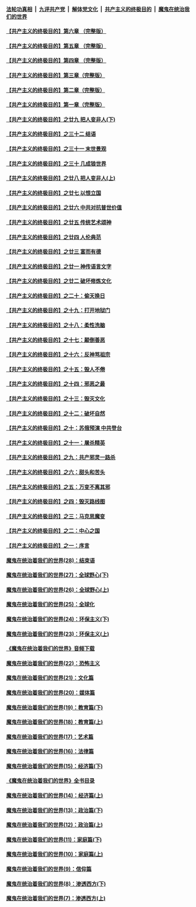####  [法轮功真相](../../../../basic/blob/master/README.md?t=04211901) &nbsp;|&nbsp; [九评共产党](../../../../9ping.md/blob/master/README.md?t=04211901) &nbsp;|&nbsp; [解体党文化](../../../../jtdwh.md/blob/master/README.md?t=04211901)  &nbsp;|&nbsp; [共产主义的终极目的](../../../../gczydzjmd.md/blob/master/README.md?t=04211901) &nbsp;|&nbsp; [魔鬼在统治我们的世界](../../../../mgztzwmdsj.md/blob/master/README.md?t=04211901) 

#### [【共产主义的终极目的】第六章 （完整版）](../pages/nsc422/n11428913.md?t=04211901) 

#### [【共产主义的终极目的】第五章 （完整版）](../pages/nsc422/n11428912.md?t=04211901) 

#### [【共产主义的终极目的】第四章 （完整版）](../pages/nsc422/n11428907.md?t=04211901) 

#### [【共产主义的终极目的】第三章（完整版）](../pages/nsc422/n11428848.md?t=04211901) 

#### [【共产主义的终极目的】第二章（完整版）](../pages/nsc422/n11428831.md?t=04211901) 

#### [【共产主义的终极目的】第一章（完整版）](../pages/nsc422/n11417651.md?t=04211901) 

#### [【共产主义的终极目的】之廿九 把人变非人(下)](../pages/nsc422/n11344140.md?t=04211901) 

#### [【共产主义的终极目的】之三十二 结语](../pages/nsc422/n11360535.md?t=04211901) 

#### [【共产主义的终极目的】之三十一 末世景观](../pages/nsc422/n11351129.md?t=04211901) 

#### [【共产主义的终极目的】之三十 几成狼世界](../pages/nsc422/n11348280.md?t=04211901) 

#### [【共产主义的终极目的】之廿八 把人变非人(上)](../pages/nsc422/n11340492.md?t=04211901) 

#### [【共产主义的终极目的】之廿七 以恨立国](../pages/nsc422/n11336944.md?t=04211901) 

#### [【共产主义的终极目的】之廿六 中共对抗普世价值](../pages/nsc422/n11324785.md?t=04211901) 

#### [【共产主义的终极目的】之廿五 传统艺术颂神](../pages/nsc422/n11296396.md?t=04211901) 

#### [【共产主义的终极目的】之廿四 人伦典范](../pages/nsc422/n11296397.md?t=04211901) 

#### [【共产主义的终极目的】之廿三 富而有德](../pages/nsc422/n11283598.md?t=04211901) 

#### [【共产主义的终极目的】之廿一 神传语言文字](../pages/nsc422/n11263265.md?t=04211901) 

#### [【共产主义的终极目的】之廿二 破坏修炼文化](../pages/nsc422/n11245728.md?t=04211901) 

#### [【共产主义的终极目的】之二十：偷天换日](../pages/nsc422/n11238846.md?t=04211901) 

#### [【共产主义的终极目的】之十九：打开地狱门](../pages/nsc422/n11206376.md?t=04211901) 

#### [【共产主义的终极目的】之十八：柔性洗脑](../pages/nsc422/n11199994.md?t=04211901) 

#### [【共产主义的终极目的】之十七：颠倒善恶](../pages/nsc422/n11179782.md?t=04211901) 

#### [【共产主义的终极目的】之十六：反神骂祖宗](../pages/nsc422/n11166798.md?t=04211901) 

#### [【共产主义的终极目的】之十五：毁人不倦](../pages/nsc422/n11166792.md?t=04211901) 

#### [【共产主义的终极目的】之十四：邪恶之最](../pages/nsc422/n11150249.md?t=04211901) 

#### [【共产主义的终极目的】之十三：毁灭文化](../pages/nsc422/n11135227.md?t=04211901) 

#### [【共产主义的终极目的】之十二：破坏自然](../pages/nsc422/n11135214.md?t=04211901) 

#### [【共产主义的终极目的】之十：苏俄预演 中共登台](../pages/nsc422/n11118424.md?t=04211901) 

#### [【共产主义的终极目的】之十一：屠杀精英](../pages/nsc422/n11118442.md?t=04211901) 

#### [【共产主义的终极目的】之九：共产邪灵一路杀](../pages/nsc422/n11114139.md?t=04211901) 

#### [【共产主义的终极目的】之六：甜头和苦头](../pages/nsc422/n11096971.md?t=04211901) 

#### [【共产主义的终极目的】之五：万变不离其邪](../pages/nsc422/n11091285.md?t=04211901) 

#### [【共产主义的终极目的】之四：毁灭路线图](../pages/nsc422/n11086284.md?t=04211901) 

#### [【共产主义的终极目的】之三：马克思魔变](../pages/nsc422/n11061941.md?t=04211901) 

#### [【共产主义的终极目的】之二：中心之国](../pages/nsc422/n11047728.md?t=04211901) 

#### [【共产主义的终极目的】之一：序言](../pages/nsc422/n11086077.md?t=04211901) 

#### [魔鬼在统治着我们的世界(28)：结束语](../pages/nsc422/n10936246.md?t=04211901) 

#### [魔鬼在统治着我们的世界(27)：全球野心(下)](../pages/nsc422/n10928319.md?t=04211901) 

#### [魔鬼在统治着我们的世界(26)：全球野心(上)](../pages/nsc422/n10900318.md?t=04211901) 

#### [魔鬼在统治着我们的世界(25)：全球化](../pages/nsc422/n10788205.md?t=04211901) 

#### [魔鬼在统治着我们的世界(24)：环保主义(下)](../pages/nsc422/n10695307.md?t=04211901) 

#### [魔鬼在统治着我们的世界(23)：环保主义(上)](../pages/nsc422/n10688613.md?t=04211901) 

#### [《魔鬼在统治着我们的世界》音频下载](../pages/nsc422/n10635553.md?t=04211901) 

#### [魔鬼在统治着我们的世界(22)：恐怖主义](../pages/nsc422/n10614727.md?t=04211901) 

#### [魔鬼在统治着我们的世界(21)：文化篇](../pages/nsc422/n10597706.md?t=04211901) 

#### [魔鬼在统治着我们的世界(20)：媒体篇](../pages/nsc422/n10586579.md?t=04211901) 

#### [魔鬼在统治着我们的世界(19)：教育篇(下)](../pages/nsc422/n10564808.md?t=04211901) 

#### [魔鬼在统治着我们的世界(18)：教育篇(上)](../pages/nsc422/n10526970.md?t=04211901) 

#### [魔鬼在统治着我们的世界(17)：艺术篇](../pages/nsc422/n10499093.md?t=04211901) 

#### [魔鬼在统治着我们的世界(16)：法律篇](../pages/nsc422/n10485969.md?t=04211901) 

#### [魔鬼在统治着我们的世界(15)：经济篇(下)](../pages/nsc422/n10469975.md?t=04211901) 

#### [《魔鬼在统治着我们的世界》全书目录](../pages/nsc422/n10464261.md?t=04211901) 

#### [魔鬼在统治着我们的世界(14)：经济篇(上)](../pages/nsc422/n10457370.md?t=04211901) 

#### [魔鬼在统治着我们的世界(13)：政治篇(下)](../pages/nsc422/n10448270.md?t=04211901) 

#### [魔鬼在统治着我们的世界(12)：政治篇(上)](../pages/nsc422/n10444576.md?t=04211901) 

#### [魔鬼在统治着我们的世界(11)：家庭篇(下)](../pages/nsc422/n10440961.md?t=04211901) 

#### [魔鬼在统治着我们的世界(10)：家庭篇(上)](../pages/nsc422/n10435448.md?t=04211901) 

#### [魔鬼在统治着我们的世界(9)：信仰篇](../pages/nsc422/n10432159.md?t=04211901) 

#### [魔鬼在统治着我们的世界(8)：渗透西方(下)](../pages/nsc422/n10429603.md?t=04211901) 

#### [魔鬼在统治着我们的世界(7)：渗透西方(上)](../pages/nsc422/n10426013.md?t=04211901) 

